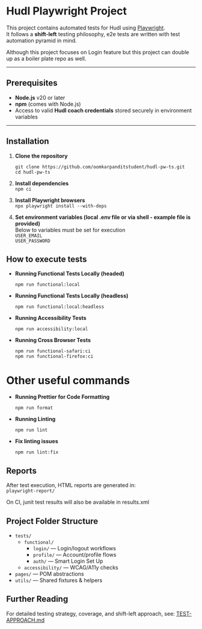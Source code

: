 # Hudl Playwright Project

This project contains automated tests for Hudl using [Playwright](https://playwright.dev/).  
It follows a **shift-left** testing philosophy, e2e tests are written with test automation pyramid in mind.

Although this project focuses on Login feature but this project can double up as a boiler plate repo as well.

---

## Prerequisites

- **Node.js** v20 or later
- **npm** (comes with Node.js)
- Access to valid **Hudl coach credentials** stored securely in environment variables

---

## Installation

1. **Clone the repository**

   `git clone https://github.com/oomkarpanditstudent/hudl-pw-ts.git`  
    `cd hudl-pw-ts`

2. **Install dependencies**  
   `npm ci`
3. **Install Playwright browsers**  
   `npx playwright install --with-deps`
4. **Set environment variables (local .env file or via shell - example file is provided)**  
   Below to variables must be set for execution  
   `USER_EMAIL   `  
   `USER_PASSWORD`

## How to execute tests

- **Running Functional Tests Locally (headed)**

      npm run functional:local

- **Running Functional Tests Locally (headless)**

      npm run functional:local:headless

- **Running Accessibility Tests**

      npm run accessibility:local

- **Running Cross Browser Tests**

      npm run functional-safari:ci
      npm run functional-firefox:ci

# Other useful commands

- **Running Prettier for Code Formatting**

      npm run format

- **Running Linting**

      npm run lint

- **Fix linting issues**

      npm run lint:fix

## Reports

After test execution, HTML reports are generated in:  
 `playwright-report/`

On CI, junit test results will also be available in results.xml

## Project Folder Structure

- `tests/`
  - `functional/`
    - `login/` — Login/logout workflows
    - `profile/` — Account/profile flows
    - `auth/` — Smart Login Set Up
  - `accessibility/` — WCAG/A11y checks
- `pages/` — POM abstractions
- `utils/` — Shared fixtures & helpers

## Further Reading

For detailed testing strategy, coverage, and shift-left approach, see:
[TEST-APPROACH.md](./TEST-APPROACH.md)
